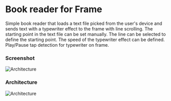 # Book reader for Frame

Simple book reader that loads a text file picked from the user's device and sends text with a typewriter effect to the frame with line scrolling.
The starting point in the text file can be set manually. The line can be selected to define the starting point. The speed of the typewriter effect can be defined. 
Play/Pause tap detection for typewriter on frame.



### Screenshot
![Architecture](ddocs/image0.jpg)

### Architecture
![Architecture](docs/Frame%20App%20Architecture%20-%20Teleprompter.svg)
